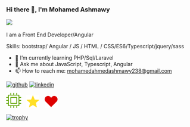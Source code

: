 ### Hi there 👋, I'm Mohamed Ashmawy
![](https://media.licdn.com/dms/image/D5616AQE-PDQ0yy5gGg/profile-displaybackgroundimage-shrink_350_1400/0/1699867212278?e=1705536000&v=beta&t=5VDuwOgjfsbKyerJFc836jzLOyDfL0sB8yQ-7f_phUg)

I am a Front End Developer/Angular

Skills: bootstrap/ Angular / JS / HTML / CSS/ES6/Typescript/jquery/sass

- 🌱 I’m currently learning PHP/Sql/Laravel 
- 💬 Ask me about JavaScript, Typescript, Angular 
- 📫 How to reach me: mohamedahmedashmawy238@gmail.com 


[<img src='https://cdn.jsdelivr.net/npm/simple-icons@3.0.1/icons/github.svg' alt='github' height='40'>](https://github.com/MohamedAshmawyy)  [<img src='https://cdn.jsdelivr.net/npm/simple-icons@3.0.1/icons/linkedin.svg' alt='linkedin' height='40'>](https://www.linkedin.com/in/mohamed-ashmawy-6b6538298/)  

<a href='https://docs.github.com/en/developers'><img src='https://raw.githubusercontent.com/acervenky/animated-github-badges/master/assets/devbadge.gif' width='40' height='40'></a> <a href='https://stars.github.com/'><img src='https://raw.githubusercontent.com/acervenky/animated-github-badges/master/assets/starbadge.gif' width='35' height='35'></a> <a href='https://docs.github.com/en/github/supporting-the-open-source-community-with-github-sponsors'><img src='https://raw.githubusercontent.com/acervenky/animated-github-badges/master/assets/sponsorbadge.gif' width='35' height='35'></a> 

[![trophy](https://github-profile-trophy.vercel.app/?username=MohamedAshmawyy)](https://github.com/ryo-ma/github-profile-trophy)





